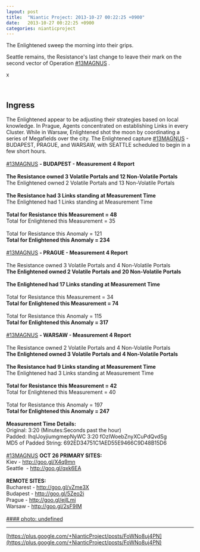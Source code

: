 ```yaml
---
layout: post
title:  "Niantic Project: 2013-10-27 00:22:25 +0900"
date:   2013-10-27 00:22:25 +0900
categories: nianticproject
---
```

The Enlightened sweep the morning into their grips.

Seattle remains, the Resistance's last change to leave their mark on the second vector of Operation  [#13MAGNUS](https://plus.google.com/s/%2313MAGNUS "") .

x<div class="shared"><br /><h2>Ingress</h2>The Enlightened appear to be adjusting their strategies based on local knowledge. In Prague, Agents concentrated on establishing Links in every Cluster. While in Warsaw, Enlightened shot the moon by coordinating a series of Megafields over the city. The Enlightened capture <a rel="nofollow" class="ot-hashtag" href="https://plus.google.com/s/%2313MAGNUS">#13MAGNUS</a> - BUDAPEST, PRAGUE, and WARSAW, with SEATTLE scheduled to begin in a few short hours.<br /><br /><a rel="nofollow" class="ot-hashtag" href="https://plus.google.com/s/%2313MAGNUS">#13MAGNUS</a> <b>- BUDAPEST - Measurement 4 Report</b><br /><br /><b>The Resistance owned 3 Volatile Portals and 12 Non-Volatile Portals</b><br />The Enlightened owned 2 Volatile Portals and 13 Non-Volatile Portals<br /><br /><b>The Resistance had 3 Links standing at Measurement Time</b><br />The Enlightened had 1 Links standing at Measurement Time<br /><br /><b>Total for Resistance this Measurement = 48</b><br />Total for Enlightened this Measurement = 35<br /><br />Total for Resistance this Anomaly = 121<br /><b>Total for Enlightened this Anomaly = 234</b><br /><br /><a rel="nofollow" class="ot-hashtag" href="https://plus.google.com/s/%2313MAGNUS">#13MAGNUS</a> <b>- PRAGUE - Measurement 4 Report</b><br /><br />The Resistance owned 3 Volatile Portals and 4 Non-Volatile Portals<br /><b>The Enlightened owned 2 Volatile Portals and 20 Non-Volatile Portals</b><br /><br /><b>The Enlightened had 17 Links standing at Measurement Time</b><br /><br />Total for Resistance this Measurement = 34<br /><b>Total for Enlightened this Measurement = 74</b><br /><br />Total for Resistance this Anomaly = 115<br /><b>Total for Enlightened this Anomaly = 317</b><br /><br /><a rel="nofollow" class="ot-hashtag" href="https://plus.google.com/s/%2313MAGNUS">#13MAGNUS</a> <b>- WARSAW - Measurement 4 Report</b><br /><br />The Resistance owned 2 Volatile Portals and 4 Non-Volatile Portals<br /><b>The Enlightened owned 3 Volatile Portals and 4 Non-Volatile Portals</b><br /><br /><b>The Resistance had 9 Links standing at Measurement Time</b><br />The Enlightened had 3 Links standing at Measurement Time<br /><br /><b>Total for Resistance this Measurement = 42</b><br />Total for Enlightened this Measurement = 40<br /><br />Total for Resistance this Anomaly = 197<br /><b>Total for Enlightened this Anomaly = 247</b><br /><br /><b>Measurement Time Details:</b><br />Original: 3:20 (Minutes:Seconds past the hour)<br />Padded: lhqlJoyjiumgmepNyWC 3:20 fOzIWoebZnyXCuPdQvdSg<br />MD5 of Padded String: 692ED34751C1AED55E9466C9D48B15D6<br /><br /><a rel="nofollow" class="ot-hashtag" href="https://plus.google.com/s/%2313MAGNUS">#13MAGNUS</a> <b>OCT 26 PRIMARY SITES:</b><br />Kiev - <a href="http://goo.gl/X4q9mn" class="ot-anchor">http://goo.gl/X4q9mn</a><br />Seattle  - <a href="http://goo.gl/qxk6EA" class="ot-anchor">http://goo.gl/qxk6EA</a><br /><br /><b>REMOTE SITES:</b><br />Bucharest - <a href="http://goo.gl/vZme3X" class="ot-anchor">http://goo.gl/vZme3X</a><br />Budapest - <a href="http://goo.gl/5Zeo2i" class="ot-anchor">http://goo.gl/5Zeo2i</a><br />Prague - <a href="http://goo.gl/ejILmi" class="ot-anchor">http://goo.gl/ejILmi</a><br />Warsaw - <a href="http://goo.gl/2sF9IM" class="ot-anchor">http://goo.gl/2sF9IM</a><br /><br /></div>
[#### photo: undefined](https://lh5.googleusercontent.com/-jxH6q9SP6no/UmvbBWjr4mI/AAAAAAAAVxE/Q8jz28kX0E0/13magnusoct26-2.png "")
- - -
[https://plus.google.com/+NianticProject/posts/FoWNo8uj4PN](https://plus.google.com/+NianticProject/posts/FoWNo8uj4PN)
